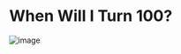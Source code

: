 <h1>When Will I Turn 100?</h1>

![image](https://github.com/user-attachments/assets/38eba25a-cec1-4811-ad90-0d054b08dda9)

